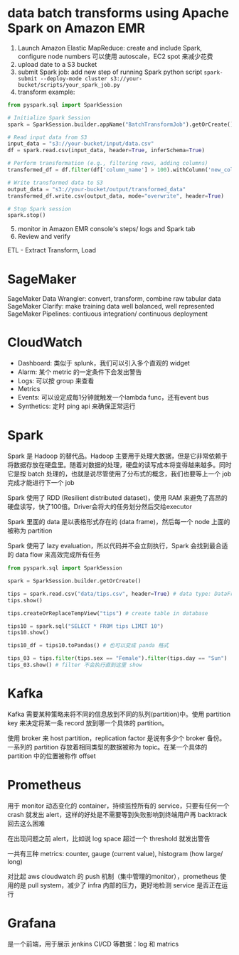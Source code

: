 # data batch transforms using Apache Spark on Amazon EMR

1. Launch Amazon Elastic MapReduce: create and include Spark, configure node numbers 可以使用 autoscale，EC2 spot 来减少花费
2. upload date to a S3 bucket
3. submit Spark job: add new step of running Spark python script ```spark-submit --deploy-mode cluster s3://your-bucket/scripts/your_spark_job.py```
4. transform example:
```python
from pyspark.sql import SparkSession

# Initialize Spark Session
spark = SparkSession.builder.appName("BatchTransformJob").getOrCreate()

# Read input data from S3
input_data = "s3://your-bucket/input/data.csv"
df = spark.read.csv(input_data, header=True, inferSchema=True)

# Perform transformation (e.g., filtering rows, adding columns)
transformed_df = df.filter(df['column_name'] > 100).withColumn('new_column', df['column_name'] * 2)

# Write transformed data to S3
output_data = "s3://your-bucket/output/transformed_data"
transformed_df.write.csv(output_data, mode="overwrite", header=True)

# Stop Spark session
spark.stop()
```
5. monitor in Amazon EMR console's steps/ logs and Spark tab
6. Review and verify

ETL - Extract Transform, Load

# SageMaker

SageMaker Data Wrangler: convert, transform, combine raw tabular data
SageMaker Clarify: make training data well balanced, well represented
SageMaker Pipelines: contiuous integration/ continuous deployment

# CloudWatch

- Dashboard: 类似于 splunk，我们可以引入多个直观的 widget
- Alarm: 某个 metric 的一定条件下会发出警告
- Logs: 可以按 group 来查看
- Metrics
- Events: 可以设定成每1分钟就触发一个lambda func，还有event bus
- Synthetics: 定时 ping api 来确保正常运行

# Spark

Spark 是 Hadoop 的替代品。Hadoop 主要用于处理大数据，但是它非常依赖于将数据存放在硬盘里。随着对数据的处理，硬盘的读写成本将变得越来越多。同时它是按 batch 处理的，也就是说尽管使用了分布式的概念，我们也要等上一个 job 完成才能进行下一个 job

Spark 使用了 RDD (Resilient distributed dataset)，使用 RAM 来避免了高昂的硬盘读写，快了100倍。Driver会将大的任务划分然后交给executor

Spark 里面的 data 是以表格形式存在的 (data frame)，然后每一个 node 上面的被称为 partition

Spark 使用了 lazy evaluation，所以代码并不会立刻执行，Spark 会找到最合适的 data flow 来高效完成所有任务

```python
from pyspark.sql import SparkSession

spark = SparkSession.builder.getOrCreate()

tips = spark.read.csv("data/tips.csv", header=True) # data type: DataFrame
tips.show()

tips.createOrReplaceTempView("tips") # create table in database

tips10 = spark.sql("SELECT * FROM tips LIMIT 10")
tips10.show()

tips10_df = tips10.toPandas() # 也可以变成 panda 格式

tips_03 = tips.filter(tips.sex == "Female").filter(tips.day == "Sun")
tips_03.show() # filter 不会执行直到这里 show
```

# Kafka

Kafka 需要某种策略来将不同的信息放到不同的队列(partition)中。使用 partition key 来决定将某一条 record 放到哪一个具体的 partition。

使用 broker 来 host partition，replication factor 是说有多少个 broker 备份。一系列的 partition 存放着相同类型的数据被称为 topic。在某一个具体的 partition 中的位置被称作 offset

# Prometheus

用于 monitor 动态变化的 container，持续监控所有的 service，只要有任何一个 crash 就发出 alert，这样的好处是不需要等到失败影响到终端用户再 backtrack 回去这么困难

在出现问题之前 alert，比如说 log space 超过一个 threshold 就发出警告

一共有三种 metrics: counter, gauge (current value), histogram (how large/ long)

对比起 aws cloudwatch 的 push 机制（集中管理的monitor），prometheus 使用的是 pull system，减少了 infra 内部的压力，更好地检测 service 是否正在运行

# Grafana

是一个前端，用于展示 jenkins CI/CD 等数据：log 和 matrics